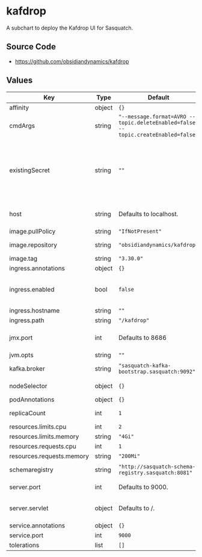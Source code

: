 # kafdrop

A subchart to deploy the Kafdrop UI for Sasquatch.

## Source Code

* <https://github.com/obsidiandynamics/kafdrop>

## Values

| Key | Type | Default | Description |
|-----|------|---------|-------------|
| affinity | object | `{}` | Affinity configuration. |
| cmdArgs | string | `"--message.format=AVRO --topic.deleteEnabled=false --topic.createEnabled=false"` | Command line arguments to Kafdrop. |
| existingSecret | string | `""` | Existing k8s secrect use to set kafdrop environment variables. Set SCHEMAREGISTRY_AUTH for basic auth credentials in the form username:password |
| host | string | Defaults to localhost. | The hostname to report for the RMI registry (used for JMX). |
| image.pullPolicy | string | `"IfNotPresent"` | Image pull policy. |
| image.repository | string | `"obsidiandynamics/kafdrop"` | Kafdrop Docker image repository. |
| image.tag | string | `"3.30.0"` | Kafdrop image version. |
| ingress.annotations | object | `{}` | Ingress annotations. |
| ingress.enabled | bool | `false` | Enable Ingress. This should be true to create an ingress rule for the application. |
| ingress.hostname | string | `""` | Ingress hostname. |
| ingress.path | string | `"/kafdrop"` | Ingress path. |
| jmx.port | int | Defaults to 8686 | Port to use for JMX. If unspecified, JMX will not be exposed. |
| jvm.opts | string | `""` | JVM options. |
| kafka.broker | string | `"sasquatch-kafka-bootstrap.sasquatch:9092"` | Bootstrap list of Kafka host/port pairs |
| nodeSelector | object | `{}` | Node selector configuration. |
| podAnnotations | object | `{}` | Pod annotations. |
| replicaCount | int | `1` | Number of kafdrop pods to run in the deployment. |
| resources.limits.cpu | int | `2` |  |
| resources.limits.memory | string | `"4Gi"` |  |
| resources.requests.cpu | int | `1` |  |
| resources.requests.memory | string | `"200Mi"` |  |
| schemaregistry | string | `"http://sasquatch-schema-registry.sasquatch:8081"` | The endpoint of Schema Registry |
| server.port | int | Defaults to 9000. | The web server port to listen on. |
| server.servlet | object | Defaults to /. | The context path to serve requests on (must end with a /). |
| service.annotations | object | `{}` | Service annotations |
| service.port | int | `9000` | Service port |
| tolerations | list | `[]` | Tolerations configuration. |
